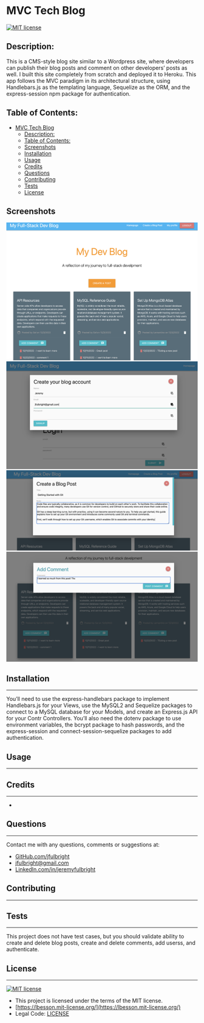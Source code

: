 # MVC Tech Blog
  [![MIT license](https://img.shields.io/badge/License-MIT-blue.svg)](https://lbesson.mit-license.org/)

## Description:
This is a CMS-style blog site similar to a Wordpress site, where developers can publish their blog posts and comment on other developers’ posts as well. I built this site completely from scratch and deployed it to Heroku. This app follows the MVC paradigm in its architectural structure, using Handlebars.js as the templating language, Sequelize as the ORM, and the express-session npm package for authentication.

## Table of Contents:
- [MVC Tech Blog](#mvc-tech-blog)
  - [Description:](#description)
  - [Table of Contents:](#table-of-contents)
  - [Screenshots](#screenshots)
  - [Installation](#installation)
  - [Usage](#usage)
  - [Credits](#credits)
  - [Questions](#questions)
  - [Contributing](#contributing)
  - [Tests](#tests)
  - [License](#license)

## Screenshots
![Blog UI](./assets/BlogUI.png)
![Create Account](./assets/createAccount.png)
![Create Blog Post](./assets/createBlogPost.png)
![Add Comment](./assets/addComment.png)

## Installation
_________________
You’ll need to use the express-handlebars package to implement Handlebars.js for your Views, use the MySQL2 and Sequelize packages to connect to a MySQL database for your Models, and create an Express.js API for your Contr Controllers. You’ll also need the dotenv package to use environment variables, the bcrypt package to hash passwords, and the express-session and connect-session-sequelize packages to add authentication.

## Usage
_________________



## Credits
_________________
* 

## Questions
  _________________
  Contact me with any questions, comments or suggestions at:
* [GitHub.com/jfulbright](http://github.com/jfulbright)
* [jfulbright@gmail.com](mailto:jfulbright@gmail.com)
* [LinkedIn.com/in/jeremyfulbright](https://www.linkedin.com/in/jeremyfulbright)

## Contributing
_________________


## Tests
_________________
This project does not have test cases, but you should validate ability to create and delete blog posts, create and delete comments, add userss, and   authenticate. 

## License
_________________
[![MIT license](https://img.shields.io/badge/License-MIT-blue.svg)](https://lbesson.mit-license.org/)
* This project is licensed under the terms of the MIT license.
* [https://lbesson.mit-license.org/](https://lbesson.mit-license.org/)
* Legal Code: [LICENSE](LICENSE)



